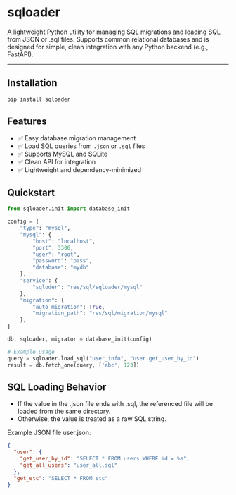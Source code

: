 # sqloader

A lightweight Python utility for managing SQL migrations and loading SQL from JSON or .sql files.
Supports common relational databases and is designed for simple, clean integration with any Python backend (e.g., FastAPI).

---

## Installation

```powershell
pip install sqloader
```

## Features

- ✅ Easy database migration management
- ✅ Load SQL queries from `.json` or `.sql` files
- ✅ Supports MySQL and SQLite
- ✅ Clean API for integration
- ✅ Lightweight and dependency-minimized

## Quickstart

```python
from sqloader.init import database_init

config = {
    "type": "mysql",
    "mysql": {
        "host": "localhost",
        "port": 3306,
        "user": "root",
        "password": "pass",
        "database": "mydb"
    },
    "service": {
        "sqloder": "res/sql/sqloader/mysql"
    },
    "migration": {
        "auto_migration": True,
        "migration_path": "res/sql/migration/mysql"
    },
}

db, sqloader, migrator = database_init(config)

# Example usage
query = sqloader.load_sql("user_info", "user.get_user_by_id")
result = db.fetch_one(query, ['abc', 123])

```

## SQL Loading Behavior

- If the value in the .json file ends with .sql, the referenced file will be loaded from the same directory.
- Otherwise, the value is treated as a raw SQL string.

Example JSON file user.json:


```json
{
  "user": {
    "get_user_by_id": "SELECT * FROM users WHERE id = %s",
    "get_all_users": "user_all.sql"
  },
  "get_etc": "SELECT * FROM etc"
}
```

